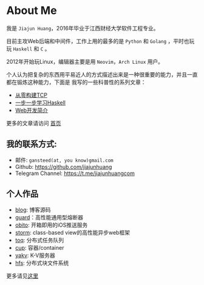 # About Me

我是 `Jiajun Huang`，2016年毕业于江西财经大学软件工程专业。

目前主攻Web后端和中间件，工作上用的最多的是 `Python` 和 `Golang` ，平时也玩玩 `Haskell` 和 `C` 。

2012年开始玩Linux，编辑器主要是用 `Neovim`，`Arch Linux` 用户。

个人认为把复杂的东西用平易近人的方式描述出来是一种很重要的能力，并且一直都在锻炼这种能力，下面是
我写的一些科普性的系列文章：

- [从零构建TCP](https://jiajunhuang.com/articles/2017_08_12-tcp_ip.md.html)
- [一步一步学习Haskell](https://jiajunhuang.com/articles/2017_09_11-learn_you_a_haskell_part_1.md.html)
- [Web开发简介](https://jiajunhuang.com/articles/2017_10_19-web_dev_series.md.html)

更多的文章请访问 [首页](https://jiajunhuang.com/)

## 我的联系方式:

- 邮件: `gansteed(at, you know)gmail.com`
- Github: https://github.com/jiajunhuang
- Telegram Channel: https://t.me/jiajunhuangcom

## 个人作品

- [blog](https://github.com/jiajunhuang/blog): 博客源码
- [guard](https://github.com/jiajunhuang/guard)：高性能通用型熔断器
- [obito](https://github.com/jiajunhuang/obito): 开箱即用的iOS推送服务
- [storm](https://github.com/jiajunhuang/storm): class-based view的高性能异步web框架
- [toq](https://github.com/jiajunhuang/toq): 分布式任务队列
- [cup](https://github.com/jiajunhuang/cup): 容器/container
- [yakv](https://github.com/jiajunhuang/yakv): K-V服务器
- [hfs](https://github.com/jiajunhuang/hfs): 分布式块文件系统

更多请见[这里](https://github.com/jiajunhuang?utf8=%E2%9C%93&tab=repositories&q=&type=source&language=)
